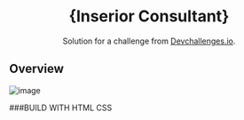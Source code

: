 

<h1 align="center">{Inserior Consultant}</h1>

<div align="center">
   Solution for a challenge from  <a href="http://devchallenges.io" target="_blank">Devchallenges.io</a>.
</div>


<!-- OVERVIEW -->

## Overview

![image](https://user-images.githubusercontent.com/120296952/222887893-8925291b-a25f-4fb0-bfb4-9ad4d2daed76.png)



###BUILD WITH
HTML CSS

